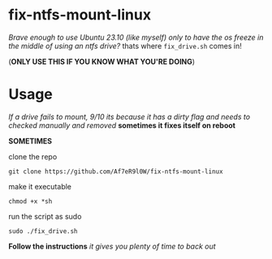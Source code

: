 # fix-ntfs-mount-linux

*Brave enough to use Ubuntu 23.10 (like myself) only to have the os freeze in the middle of using an ntfs drive?*
thats where ``fix_drive.sh`` comes in!

(**ONLY USE THIS IF YOU KNOW WHAT YOU'RE DOING**)

# Usage 

*If a drive fails to mount, 9/10 its because it has a dirty flag and needs to checked manually and removed*
**sometimes it fixes itself on reboot**

**SOMETIMES**

clone the repo

`git clone https://github.com/Af7eR9l0W/fix-ntfs-mount-linux`

make it executable 

`chmod +x *sh`

run the script as sudo

`sudo ./fix_drive.sh`

**Follow the instructions**
*it gives you plenty of time to back out*


              

